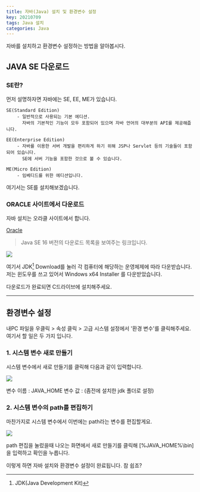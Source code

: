 ```yaml
---
title: 자바(Java) 설치 및 환경변수 설정
key: 20210709
tags: Java 설치
categories: Java
---
```

  
    
  
  
자바를 설치하고 환경변수 설정하는 방법을 알아봅시다.
  
  
  
## JAVA SE 다운로드
  
  
### SE란?
  
먼저 설명하자면 자바에는 SE, EE, ME가 있습니다.
  

~~~
SE(Standard Edition)
    - 일반적으로 사용되는 기본 에디션. 
      자바의 기본적인 기능이 모두 포함되어 있으며 자바 언어의 대부분의 API를 제공해줍니다.

EE(Enterprise Edition)
    - 자바를 이용한 서버 개발을 편리하게 하기 위해 JSP나 Servlet 등의 기술들이 포함되어 있습니다.
      SE에 서버 기능을 포함한 것으로 볼 수 있습니다.

ME(Micro Edition)
    - 임베디드를 위한 에디션입니다.
~~~
  

여기서는 SE를 설치해보겠습니다.
  
  
  
  
### ORACLE 사이트에서 다운로드
  
자바 설치는 오라클 사이트에서 합니다.
  
  
[Oracle](https://www.oracle.com/java/technologies/javase-downloads.html)
  
> Java SE 16 버전의 다운로드 목록을 보여주는 링크입니다.
  
  
  
![](path-to-image)
  
여기서 JDK[^1] Download를 눌러 각 컴퓨터에 해당하는 운영체제에 따라 다운받습니다.<br>
저는 윈도우를 쓰고 있어서 Windows x64 Installer 를 다운받았습니다.
  
[^1]: JDK(Java Development Kit)
  
다운로드가 완료되면 C드라이브에 설치해주세요.
  
  
***
  
## 환경변수 설정
  
  
내PC 파일을 우클릭 > 속성 클릭 > 고급 시스템 설정에서 '환경 변수'를 클릭해주세요.<br>
여기서 할 일은 두 가지 입니다.
  
  
  
### 1. 시스템 변수 새로 만들기
  
  
시스템 변수에서 새로 만들기를 클릭해 다음과 같이 입력합니다.
  
![](path-to-image)
  
변수 이름 : JAVA_HOME
변수 값 : (좀전에 설치한 jdk 폴더로 설정)
  
  
  
### 2. 시스템 변수의 path를 편집하기
  
  
마찬가지로 시스템 변수에서
이번에는 path라는 변수를 편집할게요.
  
  
![](path-to-image)
  
  
path 편집을 눌렀을때 나오는 화면에서 새로 만들기를 클릭해
[%JAVA_HOME%\bin]
을 입력하고 확인을 누릅니다.
  
  
  
이렇게 하면 자바 설치와 환경변수 설정이 완료됩니다. 참 쉽죠?
  
  